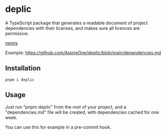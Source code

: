 # deplic
A TypeScript package that generates a readable document of project dependencies with their licenses, and makes sure all licences are permissive.

[npmjs](https://www.npmjs.com/package/deplic)

Example: https://github.com/AspireOne/deplic/blob/main/dependencies.md

## Installation

`pnpm i deplic`

## Usage

Just run "pnpm deplic" from the root of your project, and a "dependencies.md" file will be created, with dependencies cached for one week.

You can use this for example in a pre-commit hook.

